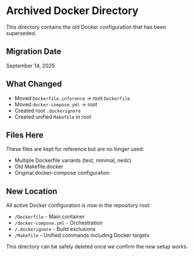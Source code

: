 # Archived Docker Directory

This directory contains the old Docker configuration that has been superseded.

## Migration Date
September 14, 2025

## What Changed
- Moved `Dockerfile.inference` → root `Dockerfile`
- Moved `docker-compose.yml` → root
- Created root `.dockerignore`
- Created unified `Makefile` in root

## Files Here
These files are kept for reference but are no longer used:
- Multiple Dockerfile variants (test, minimal, nedc)
- Old Makefile.docker
- Original docker-compose configuration

## New Location
All active Docker configuration is now in the repository root:
- `/Dockerfile` - Main container
- `/docker-compose.yml` - Orchestration
- `/.dockerignore` - Build exclusions
- `/Makefile` - Unified commands including Docker targets

This directory can be safely deleted once we confirm the new setup works.